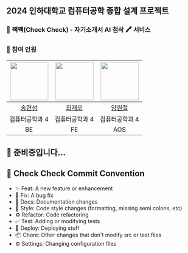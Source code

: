 ## 2024 인하대학교 컴퓨터공학 종합 설계 프로젝트 
### 🐣 짹짹(Check Check) - 자기소개서 AI 첨삭 🖍️ 서비스
### 👬 참여 인원
|<img src="https://github.com/jaeochoii/Check_Check_FE/assets/103018984/eb4e00bf-2ad6-4bd9-8911-d77b866ecc63" width="100">|<img src="https://github.com/jaeochoii/Check_Check_FE/assets/103018984/eb5917be-ca12-4720-8094-3da9e5763c0f" width="100">|<img src="https://github.com/jaeochoii/Check_Check_FE/assets/103018984/5a79736d-ac83-4dcf-82fe-d8abc60f9366" width="100">|
|:---:|:---:|:---:|
|[송현성](https://github.com/thdgustjd1)|[최재오](https://github.com/jaeochoii)|[양원철](https://github.com/Woncheol-AOS)|
|컴퓨터공학과 4|컴퓨터공학과 4|컴퓨터공학과 4|
|BE|FE|AOS|

## 🫠 준비중입니다...

## 🌈 Check Check Commit Convention
- ✨ Feat: A new feature or enhancement
- 🐛 Fix: A bug fix
- 📝 Docs: Documentation changes
- 🎨 Style: Code style changes (formatting, missing semi colons, etc)
- ♻️ Refactor: Code refactoring
- ✅ Test: Adding or modifying tests
- 🚀 Deploy: Deploying stuff
- 📦 Chore: Other changes that don't modify src or test files
- ⚙️ Settings: Changing configuration files
